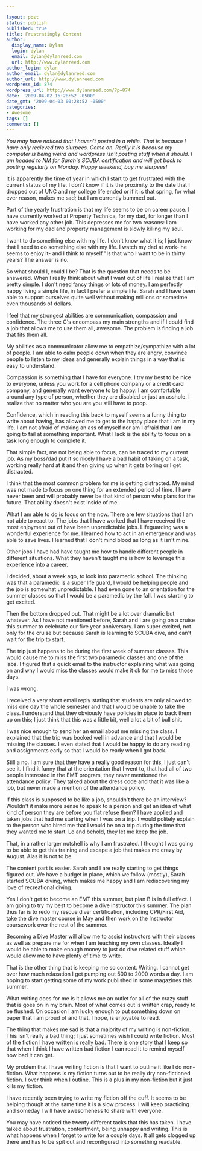 ```yaml
---

layout: post
status: publish
published: true
title: Frustratingly Content
author:
  display_name: Dylan
  login: dylan
  email: dylan@dylanreed.com
  url: http://www.dylanreed.com
author_login: dylan
author_email: dylan@dylanreed.com
author_url: http://www.dylanreed.com
wordpress_id: 874
wordpress_url: http://www.dylanreed.com/?p=874
date: '2009-04-02 16:28:52 -0500'
date_gmt: '2009-04-03 00:28:52 -0500'
categories:
- Awesome
tags: []
comments: []
---
```


_You may have noticed that I haven't posted in a while. That is because I have only recieved two slurpees. Come on. Really it is because my computer is being weird and wordpress isn't posting stuff when it should. I am headed to NM for Sarah's SCUBA certification and will get back to posting regularly on Monday. Happy weekend, buy me slurpees!_

It is apparently the time of year in which I start to get frustrated with the current status of my life. I don't know if it is the proximity to the date that I dropped out of UNC and my college life ended or if it is that spring, for what ever reason, makes me sad; but I am currently bummed out.

Part of the yearly frustration is that my life seems to be on career pause. I have currently worked at Property Technica, for my dad, for longer than I have worked any other job. This depresses me for two reasons: I am working for my dad and property management is slowly killing my soul.

I want to do something else with my life. I don't know what it is; I just know that I need to do something else with my life. I watch my dad at work- he seems to enjoy it- and I think to myself "Is that who I want to be in thirty years? The answer is no.

So what should I, could I be? That is the question that needs to be answered. When I really think about what I want out of life I realize that I am pretty simple. I don't need fancy things or lots of money. I am perfectly happy living a simple life, in fact I prefer a simple life. Sarah and I have been able to support ourselves quite well without making millions or sometime even thousands of dollars.

I feel that my strongest abilities are communication, compassion and confidence. The three C's encompass my main strengths and if I could find a job that allows me to use them all, awesome. The problem is finding a job that fits them all.

My abilities as a communicator allow me to empathize/sympathize with a lot of people. I am able to calm people down when they are angry, convince people to listen to my ideas and generally explain things in a way that is easy to understand.

Compassion is something that I have for everyone. I try my best to be nice to everyone, unless you work for a cell phone company or a credit card company, and generally want everyone to be happy. I am comfortable around any type of person, whether they are disabled or just an asshole. I realize that no matter who you are you still have to poop.

Confidence, which in reading this back to myself seems a funny thing to write about having, has allowed me to get to the happy place that I am in my life. I am not afraid of making an ass of myself nor am I afraid that I am going to fail at something important. What I lack is the ability to focus on a task long enough to complete it.

That simple fact, me not being able to focus, can be traced to my current job. As my boss/dad put it so nicely I have a bad habit of taking on a task, working really hard at it and then giving up when it gets boring or I get distracted.

I think that the most common problem for me is getting distracted. My mind was not made to focus on one thing for an extended period of time. I have never been and will probably never be that kind of person who plans for the future. That ability doesn't exist inside of me.

What I am able to do is focus on the now. There are few situations that I am not able to react to. The jobs that I have worked that I have received the most enjoyment out of have been unpredictable jobs. Lifeguarding was a wonderful experience for me. I learned how to act in an emergency and was able to save lives.  I learned that I don't mind blood as long as it isn't mine.

Other jobs I have had have taught me how to handle different people in different situations. What they haven't taught me is how to leverage this experience into a career.

I decided, about a week ago, to look into paramedic school. The thinking was that a paramedic is a super life guard, I would be helping people and the job is somewhat unpredictable. I had even gone to an orientation for the summer classes so that I would be a paramedic by the fall. I was starting to get excited.

Then the bottom dropped out. That might be a lot over dramatic but whatever. As I have not mentioned before, Sarah and I are going on a cruise this summer to celebrate our five year anniversary. I am super excited, not only for the cruise but because Sarah is learning to SCUBA dive, and can't wait for the trip to start.

The trip just happens to be during the first week of summer classes. This would cause me to miss the first two paramedic classes and one of the labs. I figured that a quick email to the instructor explaining what was going on and why I would miss the classes would make it ok for me to miss those days.

I was wrong.

I received a very short email reply stating that students are only allowed to miss one day the whole semester and that I would be unable to take the class. I understand that they obviously have policies in place to back them up on this; I just think that this was a little bit, well a lot a bit of bull shit.

I was nice enough to send her an email about me missing the class. I explained that the trip was booked well in advance and that I would be missing the classes. I even stated that I would be happy to do any reading and assignments early so that I would be ready when I got back.

Still a no. I am sure that they have a really good reason for this, I just can't see it. I find it funny that at the orientation that I went to, that had all of two people interested in the EMT program, they never mentioned the attendance policy. They talked about the dress code and that it was like a job, but never made a mention of the attendance policy.

If this class is supposed to be like a job, shouldn't there be an interview? Wouldn't it make more sense to speak to a person and get an idea of what kind of person they are before you flat refuse them? I have applied and taken jobs that had me starting when I was on a trip. I would politely explain to the person who hired me that I would be on a trip during the time that they wanted me to start. Lo and behold, they let me keep the job.

That, in a rather larger nutshell is why I am frustrated. I thought I was going to be able to get this training and escape a job that makes me crazy by August. Alas it is not to be.

The content part is easier. Sarah and I are really starting to get things figured out. We have a budget in place, which we follow (mostly), Sarah started SCUBA diving, which makes me happy and I am rediscovering my love of recreational diving.

Yes I don't get to become an EMT this summer, but plan B is in full effect. I am going to try my best to become a dive instructor this summer. The plan thus far is to redo my rescue diver certification, including CPR/First Aid, take the dive master course in May and then work on the Instructor coursework over the rest of the summer.

Becoming a Dive Master will allow me to assist instructors with their classes as well as prepare me for when I am teaching my own classes. Ideally I would be able to make enough money to just do dive related stuff which would allow me to have plenty of time to write.

That is the other thing that is keeping me so content. Writing. I cannot get over how much relaxation I get pumping out 500 to 2000 words a day. I am hoping to start getting some of my work published in some magazines this summer.

What writing does for me is it allows me an outlet for all of the crazy stuff that is goes on in my brain. Most of what comes out is written crap, ready to be flushed. On occasion I am lucky enough to put something down on paper that I am proud of and that, I hope, is enjoyable to read.

The thing that makes me sad is that a majority of my writing is non-fiction. This isn't really a bad thing; I just sometimes wish I could write fiction. Most of the fiction I have written is really bad. There is one story that I keep so that when I think I have written bad fiction I can read it to remind myself how bad it can get.

My problem that I have writing fiction is that I want to outline it like I do non-fiction. What happens is my fiction turns out to be really dry non-fictioned fiction. I over think when I outline. This is a plus in my non-fiction but it just kills my fiction.

I have recently been trying to write my fiction off the cuff. It seems to be helping though at the same time it is a slow process. I will keep practicing and someday I will have awesomeness to share with everyone.

You may have noticed the twenty different tacks that this has taken. I have talked about frustration, contentment, being unhappy and writing. This is what happens when I forget to write for a couple days. It all gets clogged up there and has to be spit out and reconfigured into something readable.

 
